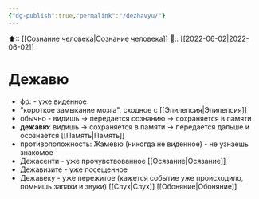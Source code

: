 ```yaml
---
{"dg-publish":true,"permalink":"/dezhavyu/"}
---
```



⬆:: [[Сознание человека\|Сознание человека]]
📅:: [[2022-06-02\|2022-06-02]]

# Дежавю
- фр. - уже виденное
- "короткое замыкание мозга", сходное с [[Эпилепсия\|Эпилепсия]]
- обычно - видишь -> передается сознанию -> сохраняется в памяти
- **дежавю**: видишь  -> сохраняется в памяти -> передается дальше и осознается [[Память\|Память]]
- противоположность: Жамевю (никогда не виденное) - не узнаешь знакомое
- Дежасенти - уже прочувствованное [[Осязание\|Осязание]]
- Дежавизите - уже посещенное
- Дежавеку - уже пережитое (кажется событие уже происходило, помнишь запахи и звуки) [[Слух\|Слух]] [[Обоняние\|Обоняние]]
